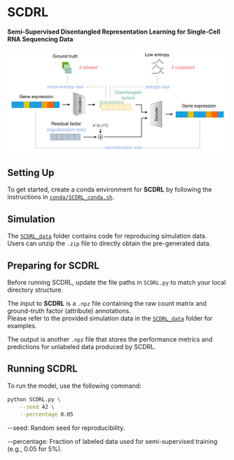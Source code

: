 # SCDRL  
**Semi-Supervised Disentangled Representation Learning for Single-Cell RNA Sequencing Data**

![Figure description](./SCDRL.png)

## Setting Up  
To get started, create a conda environment for **SCDRL** by following the instructions in [`conda/SCDRL_conda.sh`](./conda/SCDRL_conda.sh).

## Simulation  
The [`SCDRL_data`](./SCDRL_data) folder contains code for reproducing simulation data.  
Users can unzip the `.zip` file to directly obtain the pre-generated data.

## Preparing for SCDRL  
Before running SCDRL, update the file paths in `SCDRL.py` to match your local directory structure.

The input to **SCDRL** is a `.npz` file containing the raw count matrix and ground-truth factor (attribute) annotations.  
Please refer to the provided simulation data in the [`SCDRL_data`](./SCDRL_data) folder for examples.  

The output is another `.npz` file that stores the performance metrics and predictions for unlabeled data produced by SCDRL.

## Running SCDRL  
To run the model, use the following command:

```bash
python SCDRL.py \
    --seed 42 \
    --percentage 0.05
```

--seed: Random seed for reproducibility.

--percentage: Fraction of labeled data used for semi-supervised training (e.g., 0.05 for 5%).
